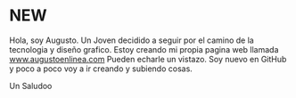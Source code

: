 # NEW
Hola, soy Augusto. Un Joven decidido a seguir por el camino de la tecnologia y diseño grafico. 
Estoy creando mi propia pagina web llamada www.augustoenlinea.com
Pueden echarle un vistazo. 
Soy nuevo en GitHub y poco a poco voy a ir creando y subiendo cosas.

Un Saludoo
